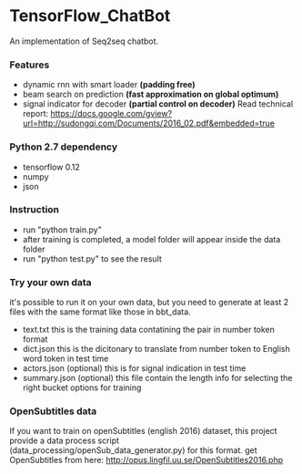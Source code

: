# TensorFlow_ChatBot
An implementation of Seq2seq chatbot. 

### Features
* dynamic rnn with smart loader **(padding free)**
* beam search on prediction **(fast approximation on global optimum)**
* signal indicator for decoder **(partial control on decoder)**
Read technical report: https://docs.google.com/gview?url=http://sudongqi.com/Documents/2016_02.pdf&embedded=true

### Python 2.7 dependency
* tensorflow 0.12
* numpy
* json

### Instruction
* run "python train.py"
* after training is completed, a model folder will appear inside the data folder
* run "python test.py" to see the result

### Try your own data
it's possible to run it on your own data, but you need to generate at least 2 files with the same format like those in bbt_data.
* text.txt      this is the training data contatining the pair in number token format
* dict.json     this is the dicitonary to translate from number token to English word token in test time
* actors.json   (optional) this is for signal indication in test time
* summary.json  (optional) this file contain the length info for selecting the right bucket options for training

### OpenSubtitles data 
If you want to train on openSubtitles (english 2016) dataset, this project provide a data process script (data_processing/openSub_data_generator.py) for this format.
get OpenSubtitles from here: http://opus.lingfil.uu.se/OpenSubtitles2016.php
